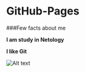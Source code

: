 # GitHub-Pages

###Few facts about me

**I am study in Netology**

__I like Git__

![Alt text](https://habrastorage.org/getpro/moikrug/uploads/company/100/007/059/4/logo/medium_7369c1dfc3d5b79d2b69ea7caf94f9da.png)
